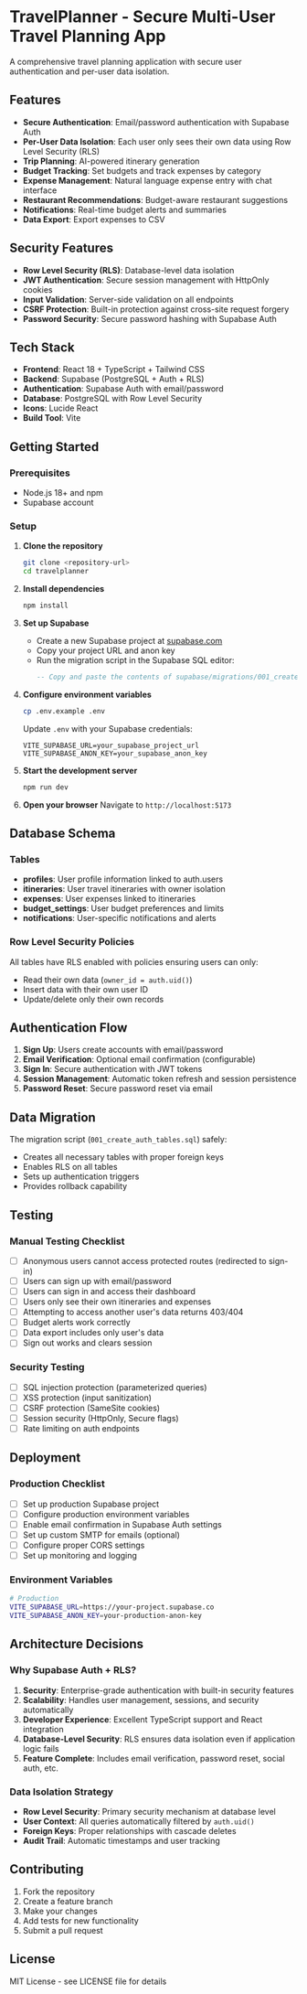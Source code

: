 # TravelPlanner - Secure Multi-User Travel Planning App

A comprehensive travel planning application with secure user authentication and per-user data isolation.

## Features

- **Secure Authentication**: Email/password authentication with Supabase Auth
- **Per-User Data Isolation**: Each user only sees their own data using Row Level Security (RLS)
- **Trip Planning**: AI-powered itinerary generation
- **Budget Tracking**: Set budgets and track expenses by category
- **Expense Management**: Natural language expense entry with chat interface
- **Restaurant Recommendations**: Budget-aware restaurant suggestions
- **Notifications**: Real-time budget alerts and summaries
- **Data Export**: Export expenses to CSV

## Security Features

- **Row Level Security (RLS)**: Database-level data isolation
- **JWT Authentication**: Secure session management with HttpOnly cookies
- **Input Validation**: Server-side validation on all endpoints
- **CSRF Protection**: Built-in protection against cross-site request forgery
- **Password Security**: Secure password hashing with Supabase Auth

## Tech Stack

- **Frontend**: React 18 + TypeScript + Tailwind CSS
- **Backend**: Supabase (PostgreSQL + Auth + RLS)
- **Authentication**: Supabase Auth with email/password
- **Database**: PostgreSQL with Row Level Security
- **Icons**: Lucide React
- **Build Tool**: Vite

## Getting Started

### Prerequisites

- Node.js 18+ and npm
- Supabase account

### Setup

1. **Clone the repository**
   ```bash
   git clone <repository-url>
   cd travelplanner
   ```

2. **Install dependencies**
   ```bash
   npm install
   ```

3. **Set up Supabase**
   - Create a new Supabase project at [supabase.com](https://supabase.com)
   - Copy your project URL and anon key
   - Run the migration script in the Supabase SQL editor:
     ```sql
     -- Copy and paste the contents of supabase/migrations/001_create_auth_tables.sql
     ```

4. **Configure environment variables**
   ```bash
   cp .env.example .env
   ```
   
   Update `.env` with your Supabase credentials:
   ```
   VITE_SUPABASE_URL=your_supabase_project_url
   VITE_SUPABASE_ANON_KEY=your_supabase_anon_key
   ```

5. **Start the development server**
   ```bash
   npm run dev
   ```

6. **Open your browser**
   Navigate to `http://localhost:5173`

## Database Schema

### Tables

- **profiles**: User profile information linked to auth.users
- **itineraries**: User travel itineraries with owner isolation
- **expenses**: User expenses linked to itineraries
- **budget_settings**: User budget preferences and limits
- **notifications**: User-specific notifications and alerts

### Row Level Security Policies

All tables have RLS enabled with policies ensuring users can only:
- Read their own data (`owner_id = auth.uid()`)
- Insert data with their own user ID
- Update/delete only their own records

## Authentication Flow

1. **Sign Up**: Users create accounts with email/password
2. **Email Verification**: Optional email confirmation (configurable)
3. **Sign In**: Secure authentication with JWT tokens
4. **Session Management**: Automatic token refresh and session persistence
5. **Password Reset**: Secure password reset via email

## Data Migration

The migration script (`001_create_auth_tables.sql`) safely:
- Creates all necessary tables with proper foreign keys
- Enables RLS on all tables
- Sets up authentication triggers
- Provides rollback capability

## Testing

### Manual Testing Checklist

- [ ] Anonymous users cannot access protected routes (redirected to sign-in)
- [ ] Users can sign up with email/password
- [ ] Users can sign in and access their dashboard
- [ ] Users only see their own itineraries and expenses
- [ ] Attempting to access another user's data returns 403/404
- [ ] Budget alerts work correctly
- [ ] Data export includes only user's data
- [ ] Sign out works and clears session

### Security Testing

- [ ] SQL injection protection (parameterized queries)
- [ ] XSS protection (input sanitization)
- [ ] CSRF protection (SameSite cookies)
- [ ] Session security (HttpOnly, Secure flags)
- [ ] Rate limiting on auth endpoints

## Deployment

### Production Checklist

- [ ] Set up production Supabase project
- [ ] Configure production environment variables
- [ ] Enable email confirmation in Supabase Auth settings
- [ ] Set up custom SMTP for emails (optional)
- [ ] Configure proper CORS settings
- [ ] Set up monitoring and logging

### Environment Variables

```bash
# Production
VITE_SUPABASE_URL=https://your-project.supabase.co
VITE_SUPABASE_ANON_KEY=your-production-anon-key
```

## Architecture Decisions

### Why Supabase Auth + RLS?

1. **Security**: Enterprise-grade authentication with built-in security features
2. **Scalability**: Handles user management, sessions, and security automatically
3. **Developer Experience**: Excellent TypeScript support and React integration
4. **Database-Level Security**: RLS ensures data isolation even if application logic fails
5. **Feature Complete**: Includes email verification, password reset, social auth, etc.

### Data Isolation Strategy

- **Row Level Security**: Primary security mechanism at database level
- **User Context**: All queries automatically filtered by `auth.uid()`
- **Foreign Keys**: Proper relationships with cascade deletes
- **Audit Trail**: Automatic timestamps and user tracking

## Contributing

1. Fork the repository
2. Create a feature branch
3. Make your changes
4. Add tests for new functionality
5. Submit a pull request

## License

MIT License - see LICENSE file for details